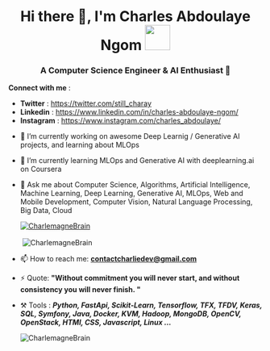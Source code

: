 <h1 align="center"> Hi there 👋, I'm Charles Abdoulaye Ngom <img src="https://media.giphy.com/media/WUlplcMpOCEmTGBtBW/giphy.gif" width="50"></h1>


<h3 align="center"> A Computer Science Engineer & AI Enthusiast 🙂 </h3>
<!-- <p align="left"> <img src="https://komarev.com/ghpvc/?username=CharlemagneBrain&abbreviated=true" alt="CharlemagneBrain" /> </p> -->


**Connect with me** : 
* **Twitter** : https://twitter.com/still_charay
* **Linkedin** : https://www.linkedin.com/in/charles-abdoulaye-ngom/
* **Instagram** : https://www.instagram.com/charles_abdoulaye/

- 🔭 I’m currently working on awesome Deep Learnig / Generative AI  projects, and learning about MLOps
- 🌱 I’m currently learning MLOps and Generative AI with deeplearning.ai on Coursera
- 💬 Ask me about Computer Science, Algorithms, Artificial Intelligence, Machine Learning, Deep Learning, Generative AI, MLOps, Web and Mobile Development, Computer Vision, Natural Language Processing, Big Data, Cloud

  <p align="left"> <a href="https://github.com/ryo-ma/github-profile-trophy"><img src="https://github-profile-trophy.vercel.app/?username=CharlemagneBrain" alt="CharlemagneBrain" /></a> </p>
  <p>&nbsp;<img align="center" src="https://github-readme-stats.vercel.app/api?username=CharlemagneBrain&show_icons=true&locale=en" alt="CharlemagneBrain" /></p>

- 📫 How to reach me: **contactcharliedev@gmail.com**

- ⚡ Quote: **"Without commitment you will never start, and without consistency you will never finish. "**

- ⚒️ Tools :  ***Python, FastApi, Scikit-Learn, Tensorflow, TFX, TFDV, Keras, SQL, Symfony, Java, Docker, KVM, Hadoop, MongoDB, OpenCV, OpenStack, HTMl, CSS, Javascript, Linux ...***

  <p><img align="left" src="https://github-readme-stats.vercel.app/api/top-langs?username=CharlemagneBrain&show_icons=true&locale=en&layout=compact" alt="CharlemagneBrain"/></p>



